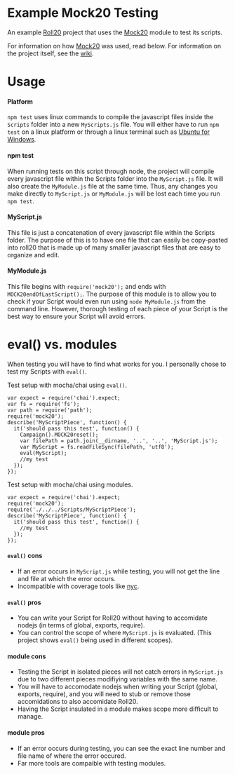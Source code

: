 # Example Mock20 Testing

An example [Roll20](https://roll20.net/) project that uses the [Mock20](https://github.com/kyleady/Mock20) module to test its scripts.

For information on how [Mock20](https://github.com/kyleady/Mock20) was used, read below. For information on the project itself, see the [wiki](https://github.com/kyleady/Example-Mock20-Testing/wiki).

# Usage

#### Platform

`npm test` uses linux commands to compile the javascript files inside the `Scripts` folder into a new `MyScripts.js` file. You will either have to run `npm test` on a linux platform or through a linux terminal such as [Ubuntu for Windows](https://www.microsoft.com/en-us/store/p/ubuntu/9nblggh4msv6).

#### npm test

When running tests on this script through node, the project will compile every javascript file within the Scripts folder into the `MyScript.js` file. It will also create the `MyModule.js` file at the same time. Thus, any changes you make directly to `MyScript.js` or `MyModule.js` will be lost each time you run `npm test`.

#### MyScript.js

This file is just a concatenation of every javascript file within the Scripts folder. The purpose of this is to have one file that can easily be copy-pasted into roll20 that is made up of many smaller javascript files that are easy to organize and edit.

#### MyModule.js

This file begins with `require('mock20');` and ends with `MOCK20endOfLastScript();`. The purpose of this module is to allow you to check if your Script would even run using `node MyModule.js` from the command line. However, thorough testing of each piece of your Script is the best way to ensure your Script will avoid errors.

# eval() vs. modules

When testing you will have to find what works for you. I personally chose to test my Scripts with `eval()`.

Test setup with mocha/chai using `eval()`.
````
var expect = require('chai').expect;
var fs = require('fs');
var path = require('path');
require('mock20');
describe('MyScriptPiece', function() {
  it('should pass this test', function() {
    Campaign().MOCK20reset();
    var filePath = path.join(__dirname, '..', '..', 'MyScript.js');
    var MyScript = fs.readFileSync(filePath, 'utf8');
    eval(MyScript);
    //my test
  });
});
````

Test setup with mocha/chai using modules.
````
var expect = require('chai').expect;
require('mock20');
require('./../../Scripts/MyScriptPiece');
describe('MyScriptPiece', function() {
  it('should pass this test', function() {
    //my test
  });
});
````

#### `eval()` cons
+ If an error occurs in `MyScript.js` while testing, you will not get the line and file at which the error occurs.
+ Incompatible with coverage tools like [nyc](https://istanbul.js.org/).

#### `eval()` pros
+ You can write your Script for Roll20 without having to accomidate nodejs (in terms of global, exports, require).
+ You can control the scope of where `MyScript.js` is evaluated. (This project shows `eval()` being used in different scopes).

#### module cons
+ Testing the Script in isolated pieces will not catch errors in `MyScript.js` due to two different pieces modifiying variables with the same name.
+ You will have to accomodate nodejs when writing your Script (global, exports, require), and you will need to stub or remove those accomidations to also accomidate Roll20.
+ Having the Script insulated in a module makes scope more difficult to manage.

#### module pros
+ If an error occurs during testing, you can see the exact line number and file name of where the error occured.
+ Far more tools are compaible with testing modules.

